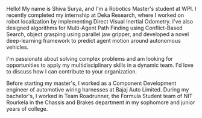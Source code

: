 Hello! My name is Shiva Surya, and I'm a Robotics Master's student at WPI. I recently completed my internship at Deka Research, where I worked on robot localization by implementing Direct Visual Inertial Odometry. I've also designed algorithms for Multi-Agent Path Finding using Conflict-Based Search, object grasping using parallel jaw gripper, and developed a novel deep-learning framework to predict agent motion around autonomous vehicles.

I'm passionate about solving complex problems and am looking for opportunities to apply my multidisciplinary skills in a dynamic team. I'd love to discuss how I can contribute to your organization. 

Before starting my master's, I worked as a Component Development engineer of automotive wiring harnesses at Bajaj Auto Limited. During my bachelor's, I worked in Team Roadrunner, the Formula Student team of NIT Rourkela in the Chassis and Brakes department in my sophomore and junior years of college.

<!---
shivasurya1999/shivasurya1999 is a ✨ special ✨ repository because its `README.md` (this file) appears on your GitHub profile.
You can click the Preview link to take a look at your changes.
--->
